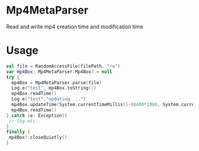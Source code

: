 # Mp4MetaParser
Read and write mp4 creation time and modification time

# Usage
```kotlin
val file = RandomAccessFile(filePath, "rw")
var mp4Box: Mp4MetaParser.Mp4Box? = null
try {
  mp4Box = Mp4MetaParser.parse(file)
  Log.e("test", mp4Box.toString())
  mp4Box.readTime()
  Log.e("test","updating ...")
  mp4Box.updateTime(System.currentTimeMillis()-86400*2000, System.currentTimeMillis()-86400*1000)
  mp4Box.readTime()
} catch (e: Exception){
 // log etc.
}
finally {
 mp4Box?.closeQuietly()
}
```
